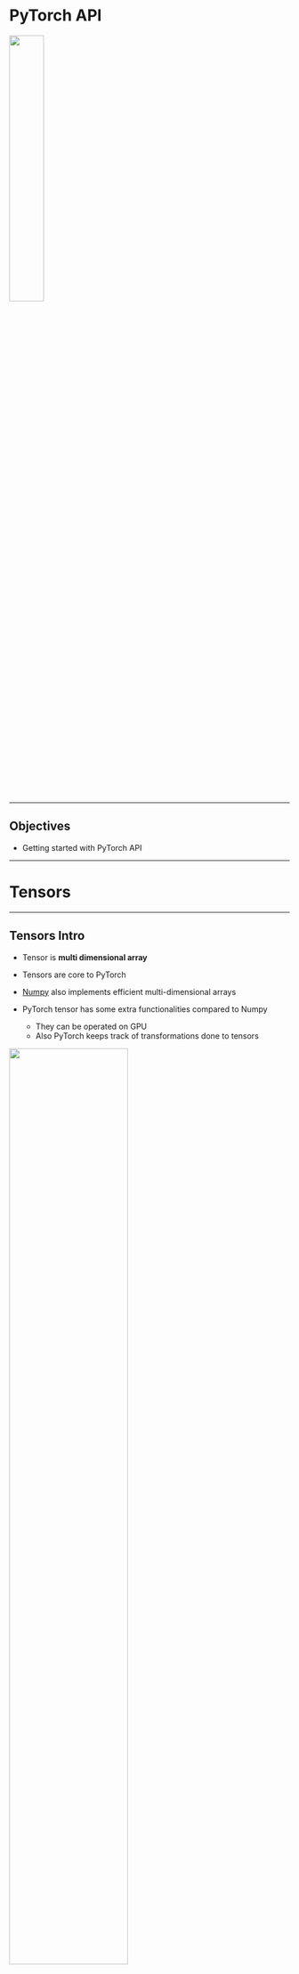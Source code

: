 # PyTorch API

<img src="../../assets/images/logos/pytorch-logo-1.png" style="width:35%;"/>  <!-- {"left" : 5.88, "top" : 6.56, "height" : 1.23, "width" : 1.45} -->    &nbsp; &nbsp;

---

## Objectives

* Getting started with PyTorch API

---

# Tensors

---

## Tensors Intro

* Tensor is **multi dimensional array**

* Tensors are core to PyTorch

* [Numpy](https://numpy.org/) also implements efficient multi-dimensional arrays

* PyTorch tensor has some extra functionalities compared to Numpy
  - They can be operated on GPU
  - Also PyTorch keeps track of transformations done to tensors

<img src="../../assets/images/pytorch/tensors-2.png" style="width:65%;"/>  <!-- {"left" : 5.88, "top" : 6.56, "height" : 1.23, "width" : 1.45} -->    &nbsp; &nbsp;


Notes:

---

## Tensors vs Python List

* Python list is a collection of individual objects that are allocated in memory
  - Python will allocate an object for each number (called boxing)
  - Allocating millions will get very inefficient

* Tensors on the other hand are stored as contiguous blocks in memory
  -  This makes tensors very efficient to store and process

<img src="../../assets/images/pytorch/python-list-vs-tensor-1.png" style="width:50%;"/>  <!-- {"left" : 5.88, "top" : 6.56, "height" : 1.23, "width" : 1.45} -->    &nbsp; &nbsp;

Notes:

---

## PyTorch Tensors

* Creating tensors

```python
import torch

t1 = torch.tensor([1,2,3,4,5])
print (t1)
# tensor([1, 2, 3, 4, 5])

print (t1.shape))  # find overall shape
# torch.Size([5])

print (t1[3])  # accessing elements
# tensor(4)
```

* Zeros / Ones / Random tensors

```python
import torch

zeros = torch.zeros(5)
print(zeros)
#  tensor([0., 0., 0., 0., 0.])

ones = torch.ones(5)
print (ones)
# tensor([1., 1., 1., 1., 1.])

rand = torch.rand(5)
print (rand)
# tensor([0.8583, 0.9562, 0.9140, 0.5607, 0.8529])
```

---

## PyTorch Tensors

```python
## multi dimensional

import torch
t1 = torch.tensor([[1,2,3], [4,5,6]])
print (t1)
# tensor([[1, 2, 3],
#         [4, 5, 6]])

# ~~~~~~~

print (t1.shape)
# torch.Size([2, 3])

t2 = torch.tensor(range(0,10)).reshape([2,5])
print(t2)
# tensor([[0, 1, 2, 3, 4],
#         [5, 6, 7, 8, 9]])

print(t2.shape)
# torch.Size([2, 5])

print (t2[1,2])  # accessing elements
# tensor(7)

```

---

## Indexing Tensors

```python
import torch

t1 = torch.tensor(range(0,10))
print (t1)
# tensor([0, 1, 2, 3, 4, 5, 6, 7, 8, 9])

print (t1 [0:4])
# tensor([0, 1, 2, 3])

print (t1[5:])
# tensor([5, 6, 7, 8, 9]))

print (t1[:3])
# tensor([0, 1, 2])

print (t1[:-1]) # index from last
# ensor([0, 1, 2, 3, 4, 5, 6, 7, 8]))
```

---

## Tensor Types

* Default type for integers is **int64** or **long**
* Default type for floating numbers is **float32**
  - Typically using a higher precision floating point like **double** will not produce significantly more accurate results
* We can also specify tensor types, see below

```python
import torch

## integers
a = torch.tensor([1,2,3,4,5])
print (a.dtype)
# torch.int64

## short ints
b = torch.tensor([1,2,3,4,5], dtype=torch.short)
print (b.dtype)
# torch.int16

## floats
c = torch.tensor( [1.1, 2.2, 3.3])
print (c.dtype)
# torch.float32

## conversion
d = torch.zeros(10).to(torch.double)
print(d)
# tensor([0., 0., 0., 0., 0., 0., 0., 0., 0., 0.], dtype=torch.float64)
```

---

## PyTorch Tensor Types

| Type          | Alias        | Description                             |
|---------------|--------------|-----------------------------------------|
| torch.float32 | torch.float  | 32-bit floating-point                   |
| torch.float64 | torch.double | 64-bit, double-precision floating-point |
| torch.float16 | torch.half   | 16-bit, half-precision floating-point   |
| torch.int8    |              | signed 8-bit integers                   |
| torch.uint8   |              | unsigned 8-bit integers                 |
| torch.int16   | torch.short  | signed 16-bit integers                  |
| torch.int32   | torch.int    | signed 32-bit integers                  |
| torch.int64   | torch.long   | signed 64-bit integers                  |
| torch.bool    |              | Boolean                                 |

---

## Tensor Storage and Views

<img src="../../assets/images/pytorch/pytorch-storage-views-1.png" style="width:50%;float:right;"/>  <!-- {"left" : 5.88, "top" : 6.56, "height" : 1.23, "width" : 1.45} -->    &nbsp; &nbsp;

* Tensor values are stored in memory pool as contiguous chunk of memory
  - This is done by **`torch.storage`** class
  - This is one-dimensional array of numbers of any type (int or float)

* The storage can be shared by tensors
  - These are called **views**
  - They can index the data differently


---

## Tensor Storage and Views

<img src="../../assets/images/pytorch/pytorch-storage-views-1.png" style="width:50%;float:right;"/>  <!-- {"left" : 5.88, "top" : 6.56, "height" : 1.23, "width" : 1.45} -->    &nbsp; &nbsp;

```python
import torch

a = torch.tensor(range(0,10))
print(a)
# tensor([0, 1, 2, 3, 4, 5, 6, 7, 8, 9])

## Another tensor
b = a.reshape(2,5)
print (b)
# tensor([[0, 1, 2, 3, 4],
#         [5, 6, 7, 8, 9]])

## modify a, it affects both
a[3] = -3
print (a)
# tensor([ 0,  1,  2, -3,  4,  5,  6,  7,  8,  9])

print (b)
# tensor([[ 0,  1,  2, -3,  4],
#         [ 5,  6,  7,  8,  9]])

## zero out a
a.zero_() # underscore means, in place modifier
print (a)
# tensor([0, 0, 0, 0, 0, 0, 0, 0, 0, 0])

print (b)
# tensor([[0, 0, 0, 0, 0],
#         [0, 0, 0, 0, 0]])
```

---

## PyTorch and GPU

```python
# setting device on GPU if available, else CPU
device = torch.device('cuda' if torch.cuda.is_available() else 'cpu')
print('Using device:', device)
print()

#Additional Info when using cuda
if device.type == 'cuda':
    print('GPU[0] name :', torch.cuda.get_device_name(0))
    print('Memory Usage:')
    print('  Allocated:', round(torch.cuda.memory_allocated(0)/1024**3,1), 'GB')
    print('  Cached:   ', round(torch.cuda.memory_reserved(0)/1024**3,1), 'GB')
```

```text
Using device: cuda

GPU[0] name : GeForce RTX 2070
Memory Usage:
  Allocated: 0.0 GB
  Cached:    0.0 GB
```

---

## Tensor Operations on GPU


```python
import torch
print ('GPU available? : ', torch.cuda.is_available())
# GPU available? :  True

## CPU Tensor
t_cpu = torch.tensor(range(0,10))
print ('device :', t_cpu.device)
print ('is_cuda? :', t_cpu.is_cuda)
# device : cpu
# is_cuda? : False

## GPU tensor
## Creating a tensor on GPU
print ('GPU memory allocated before : ', torch.cuda.memory_allocated(0))
t_gpu = torch.tensor(range(0,10), device='cuda')
print ('device :', t_gpu.device)
print ('is_cuda? :', t_gpu.is_cuda)
print ('GPU memory allocated after : ', torch.cuda.memory_allocated(0))
# GPU memory allocated before :  0
# device : cuda:0
# is_cuda? : True
# GPU memory allocated after :  512


## copying a tensor from CPU --> GPU
print ('GPU memory allocated before : ', torch.cuda.memory_allocated(0))
t_gpu2 = t_cpu.cuda()
print ('device :', t_gpu2.device)
print ('is_cuda? :', t_gpu.is_cuda)
print ('GPU memory allocated after : ', torch.cuda.memory_allocated(0)))
# GPU memory allocated before :  512
# device : cuda:0
# is_cuda? : True
# GPU memory allocated after :  1024
```

---

## Lab: Tensor Operations in PyTorch

<img src="../../assets/images/icons/individual-labs.png" style="width:25%;float:right;"/><!-- {"left" : 6.76, "top" : 0.88, "height" : 4.37, "width" : 3.28} -->

* **Overview:**
  - Work with tensors

* **Approximate run time:**
  - 20-30 mins

* **Instructions:**
  - **PYTORCH-2** : Tensor operations

Notes:

---

# Reading Datasets Into PyTorch

---

## CSV Data Into PyTorch Tensors

* Here we will focus on reading numeric CSV data

```python
import pandas as pd
import torch

data = pd.read_csv('https://elephantscale-public.s3.amazonaws.com/data/house-prices/house-sales-sample.csv')

# select numbers columns
data2 = data[['SalePrice', 'Bedrooms', 'Bathrooms', 'SqFtTotLiving', 'SqFtLot']]
print(data2)
# > see below

# We convert the value arrays into tensors
tensor = torch.from_numpy(data2.values)

print (tensor.shape)
# > torch.Size([100, 5])
```

```text
# data2 output
    SalePrice  Bedrooms  Bathrooms  SqFtTotLiving  SqFtLot
0      716831         5       3.50           3470     5326
1      439900         4       2.50           2250     9988
..        ...       ...        ...            ...      ...
98     344950         2       1.75           1330     1097
99     384950         3       3.50           1522     1255

[100 rows x 5 columns]
```

---

## Categorical Variables to Tensors

---

## Review and Q&A

<img src="../../assets/images/icons/q-and-a-1.png" style="width:20%;float:right;" /><!-- {"left" : 8.56, "top" : 1.21, "height" : 1.15, "width" : 1.55} -->
<img src="../../assets/images/icons/quiz-icon.png" style="width:40%;float:right;clear:both;" /><!-- {"left" : 6.53, "top" : 2.66, "height" : 2.52, "width" : 3.79} -->

* Let's go over what we have covered so far

* Any questions?
